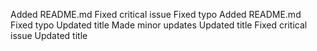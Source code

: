 Added README.md
Fixed critical issue
Fixed typo
Added README.md
Fixed typo
Updated title
Made minor updates
Updated title
Fixed critical issue
Updated title
